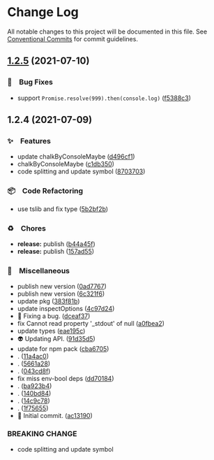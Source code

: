 # Change Log

All notable changes to this project will be documented in this file.
See [Conventional Commits](https://conventionalcommits.org) for commit guidelines.

## [1.2.5](https://github.com/bluelovers/debug-color/compare/debug-color2@1.2.4...debug-color2@1.2.5) (2021-07-10)


### 🐛　Bug Fixes

* support `Promise.resolve(999).then(console.log)` ([f5388c3](https://github.com/bluelovers/debug-color/commit/f5388c3fce5a497accaec4f78e67636065bbb748))





## 1.2.4 (2021-07-09)


### ✨　Features

* update chalkByConsoleMaybe ([d496cf1](https://github.com/bluelovers/debug-color/commit/d496cf180e99d1007793d9e3b98055b80ce031a4))
* chalkByConsoleMaybe ([c1db350](https://github.com/bluelovers/debug-color/commit/c1db35073f793150ed094f49755afe39bdf061be))
* code splitting and update symbol ([8703703](https://github.com/bluelovers/debug-color/commit/87037037e82525a8546592aba1bb8ec69e715ca9))


### 📦　Code Refactoring

* use tslib and fix type ([5b2bf2b](https://github.com/bluelovers/debug-color/commit/5b2bf2bbaba6f86b316be62cab0415830c9aac12))


### ♻️　Chores

* **release:** publish ([b44a45f](https://github.com/bluelovers/debug-color/commit/b44a45fe7d4ed95e2e7b6c8a9e30ea487716b187))
* **release:** publish ([157ad55](https://github.com/bluelovers/debug-color/commit/157ad557582de3e572091d9bb124abf47aed28c5))


### 🔖　Miscellaneous

* publish new version ([0ad7767](https://github.com/bluelovers/debug-color/commit/0ad776762d252f33f17bb4f08845bde5a55b6276))
* publish new version ([6c321f6](https://github.com/bluelovers/debug-color/commit/6c321f6b4a028e2f159683e41f5a095ef05eb9db))
* update pkg ([383f81b](https://github.com/bluelovers/debug-color/commit/383f81bb2b342bef9f3c3881e6e04bd424669559))
* update inspectOptions ([4c97d24](https://github.com/bluelovers/debug-color/commit/4c97d249f0a6be082ebfa53ce60749e2ff7f89a9))
* :bug: Fixing a bug. ([dceaf37](https://github.com/bluelovers/debug-color/commit/dceaf378b50aa7f3ab294bde3aef814e367aa9d3))
* fix Cannot read property '_stdout' of null ([a0fbea2](https://github.com/bluelovers/debug-color/commit/a0fbea2059d060f914c210e2eb172149027c4427))
* update types ([eae195c](https://github.com/bluelovers/debug-color/commit/eae195c980cdc90a5cb09e945166f3ccdccaf8ea))
* :alien: Updating API. ([91d35d5](https://github.com/bluelovers/debug-color/commit/91d35d564eb61f0fdfff0b1b4c1eb6c2689a0979))
* update for npm pack ([cba6705](https://github.com/bluelovers/debug-color/commit/cba6705597d363b91835c6cfdb4cb70dcbcbd93a))
* . ([11a4ac0](https://github.com/bluelovers/debug-color/commit/11a4ac068bd23ec422aad2f30985cbdbd485c65c))
* . ([5661a28](https://github.com/bluelovers/debug-color/commit/5661a28d166a309fe704856170d9a1df282c1d28))
* . ([043cd8f](https://github.com/bluelovers/debug-color/commit/043cd8fda822c4ccc2f3a0a326c922d1394ade25))
* fix miss env-bool deps ([dd70184](https://github.com/bluelovers/debug-color/commit/dd701840caa592b16a703c27d15aea0231d6dc0d))
* . ([ba923b4](https://github.com/bluelovers/debug-color/commit/ba923b46dc4528795d9917023cc348a2c294cedf))
* . ([140bd84](https://github.com/bluelovers/debug-color/commit/140bd84065e653acdd1d4e8e732bcb81cee9b2b2))
* . ([14c9c78](https://github.com/bluelovers/debug-color/commit/14c9c78da461e9181602178668e7ca3ae1351bd9))
* . ([1f75655](https://github.com/bluelovers/debug-color/commit/1f7565597efa17e8f350984170c51093f5847403))
* :tada: Initial commit. ([ac13190](https://github.com/bluelovers/debug-color/commit/ac1319077c3621dcfa64ee2656ec90eb8c940000))


### BREAKING CHANGE

* code splitting and update symbol
